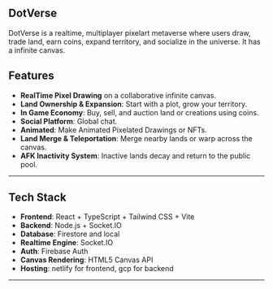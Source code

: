 ## DotVerse

DotVerse is a realtime, multiplayer pixelart metaverse where users draw, trade land, earn coins, expand territory, and socialize in the universe. It has a infinite canvas.


## Features

-  **RealTime Pixel Drawing** on a collaborative infinite canvas.
-  **Land Ownership & Expansion**: Start with a plot, grow your territory.
-  **In Game Economy**: Buy, sell, and auction land or creations using coins.
-  **Social Platform**: Global chat.
-  **Animated**: Make Animated Pixelated Drawings or NFTs.
-  **Land Merge & Teleportation**: Merge nearby lands or warp across the canvas.
-  **AFK Inactivity System**: Inactive lands decay and return to the public pool.

---

## Tech Stack

- **Frontend**: React + TypeScript + Tailwind CSS + Vite
- **Backend**: Node.js + Socket.IO
- **Database**: Firestore and local
- **Realtime Engine**: Socket.IO
- **Auth**: Firebase Auth
- **Canvas Rendering**: HTML5 Canvas API
- **Hosting**: netlify for frontend, gcp for backend

---

